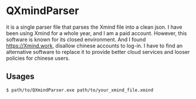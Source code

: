 # QXmindParser
it is a single parser file that parses the Xmind file into a clean json.
I have been using Xmind for a whole year, and I am a paid account. 
However, this software is known for its closed environment. And I found https://Xmind.work, disallow chinese accounts to log-in.
I have to find an alternative software to replace it to provide better cloud services and looser policies for chinese users.

## Usages
```bash
$ path/to/QXmindParser.exe path/to/your_xmind_file.xmind
```